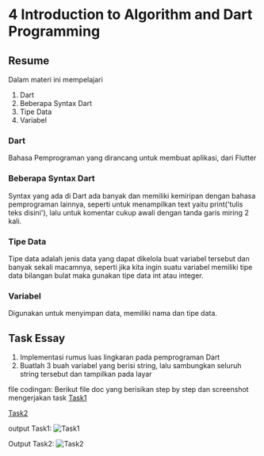 # 4 Introduction to Algorithm and Dart Programming

## Resume
Dalam materi ini mempelajari
1. Dart
2. Beberapa Syntax Dart
3. Tipe Data
4. Variabel

### Dart
Bahasa Pemprograman yang dirancang untuk membuat aplikasi, dari Flutter

### Beberapa Syntax Dart
Syntax yang ada di Dart ada banyak dan memiliki kemiripan dengan bahasa pemprograman lainnya, seperti untuk menampilkan text yaitu print('tulis teks disini'), lalu untuk komentar cukup awali dengan tanda garis miring 2 kali.

### Tipe Data
Tipe data adalah jenis data yang dapat dikelola buat variabel tersebut dan banyak sekali macamnya, seperti jika kita ingin suatu variabel memiliki tipe data bilangan bulat maka gunakan tipe data int atau integer.

### Variabel
Digunakan untuk menyimpan data, memiliki nama dan tipe data.

## Task Essay
1. Implementasi rumus luas lingkaran pada pemprograman Dart
2. Buatlah 3 buah variabel yang berisi string, lalu sambungkan seluruh string tersebut dan tampilkan pada layar

file codingan:
Berikut file doc yang berisikan step by step dan screenshot mengerjakan task
[Task1](https://github.com/fraihan-dw/flutter_muhammad-raihan-firdaus/blob/main/4_%20Introduction%20to%20Algorithm%20and%20Dart%20Programming/Praktikum/Task/bin/task1.dart)

[Task2](https://github.com/fraihan-dw/flutter_muhammad-raihan-firdaus/blob/main/4_%20Introduction%20to%20Algorithm%20and%20Dart%20Programming/Praktikum/Task/bin/task2.dart)

output Task1:
![Task1](https://github.com/fraihan-dw/flutter_muhammad-raihan-firdaus/blob/main/4_%20Introduction%20to%20Algorithm%20and%20Dart%20Programming/Screenshot/Task1.png?raw=true)

Output Task2:
![Task2](https://github.com/fraihan-dw/flutter_muhammad-raihan-firdaus/blob/main/4_%20Introduction%20to%20Algorithm%20and%20Dart%20Programming/Screenshot/Task2.png?raw=true)

